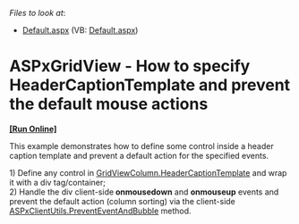 <!-- default file list -->
*Files to look at*:

* [Default.aspx](./CS/WebSite/Default.aspx) (VB: [Default.aspx](./VB/WebSite/Default.aspx))
<!-- default file list end -->
# ASPxGridView - How to specify HeaderCaptionTemplate and prevent the default mouse actions
<!-- run online -->
**[[Run Online]](https://codecentral.devexpress.com/e3937/)**
<!-- run online end -->


<p>This example demonstrates how to define some control inside a header caption template and prevent a default action for the specified events.<br />
</p><p>1) Define any control in <a href="http://documentation.devexpress.com/#AspNet/DevExpressWebASPxGridViewGridViewColumn_HeaderCaptionTemplatetopic"><u>GridViewColumn.HeaderCaptionTemplate</u></a> and wrap it with a div tag/container;<br />
2) Handle the div client-side<strong> onmousedown</strong> and <strong>onmouseup</strong> events and prevent the default action (column sorting) via the client-side <a href="http://documentation.devexpress.com/#AspNet/DevExpressWebASPxClassesScriptsASPxClientUtils_PreventEventAndBubbletopic"><u>ASPxClientUtils.PreventEventAndBubble</u></a> method.</p>

<br/>



